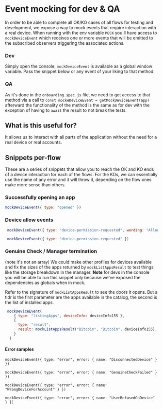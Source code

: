 # Event mocking for dev & QA

In order to be able to complete all OK/KO cases of all flows for testing and development, we expose a way to mock events that require interaction with a real device. When running with the env variable `MOCK` you'll have access to `mockDeviceEvent` which receives one or more events that will be emitted to the subscribed observers triggering the associated actions.

### Dev
Simply open the console, `mockDeviceEvent` is available as a global window variable. Pass the snippet below or any event of your liking to that method.

### QA
As it's done in the `onboarding.spec.js` file, we need to get access to that method via a call to `const mockeDeviceEvent = getMockDeviceEvent(app)` afterward the functionality of the method is the same as for dev with the exception of having to `await` the result to not break the tests.

## What is this useful for?
It allows us to interact with all parts of the application without the need for a real device or real accounts. 

## Snippets per-flow
These are a series of snippets that allow you to reach the OK and KO ends of a device interaction for each of the flows. For the KOs, we can essentially use the name of any error and it will throw it, depending on the flow ones make more sense than others.

### Successfully opening an app

```js
mockDeviceEvent({ type: "opened" })
```

### Device allow events

```js
 mockDeviceEvent({ type: "device-permission-requested", wording: "Allow manager" })
```

```js
 mockDeviceEvent({ type: "device-permission-requested" })
```

### Genuine Check / Manager termination

(note it's not an array) We could make other profiles for devices available and fix the sizes of the apps returned by `mockListAppsResult` to test things like the storage breakdown in the manager. **Note** for devs in the console you will be able to run this snippet only because we've exposed the dependencies as globals when in mock.

Refer to the signature of `mockListAppsResult` to see the doors it opens. But a tldr is the first parameter are the apps available in the catalog, the second is the list of installed apps.

```js
 mockDeviceEvent(
    { type: "listingApps", deviceInfo: deviceInfo155 },  
    {  
      type: "result",  
      result: mockListAppsResult("Bitcoin", "Bitcoin", deviceInfo155),  
    }
  )
   ```

#### Error samples

```
mockDeviceEvent({ type: "error", error: { name: "DisconnectedDevice" } })

mockDeviceEvent({ type: "error", error: { name: "GenuineCheckFailed" } })

mockDeviceEvent({ type: "error", error: { name: "WrongDeviceForAccount" } })

mockDeviceEvent({ type: "error", error: { name: "UserRefusedOnDevice" } })
```
